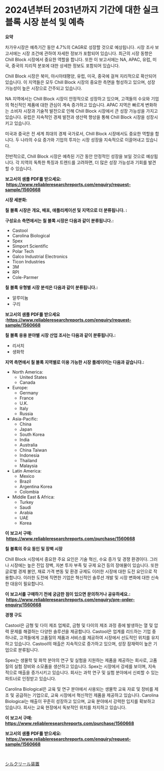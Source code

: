 <p><h1>2024년부터 2031년까지 기간에 대한 실크 블록 시장 분석 및 예측</h1></p><p><strong>요약</strong></p>
<p><p>차가우시장은 예측기간 동안 4.7%의 CAGR로 성장할 것으로 예상됩니다. 시장 조사 보고서에는 시장 조건에 관하여 자세한 정보가 포함되어 있습니다. 최근의 시장 동향은 Chill Block 시장에서 중요한 역할을 합니다. 또한 이 보고서에는 NA, APAC, 유럽, 미국, 중국의 지리적 분포에 대한 상세한 정보도 포함되어 있습니다.</p><p>Chill Block 시장은 북미, 아시아태평양, 유럽, 미국, 중국에 걸쳐 지리적으로 확산되어 있습니다. 이 지역들은 모두 Chill Block 시장의 중요한 측면을 형성하고 있으며, 성장 가능성이 높은 시장으로 간주되고 있습니다.</p><p>NA 지역에서는 Chill Block 시장이 안정적으로 성장하고 있으며, 고객들의 수요와 기업의 혁신적인 제품에 대한 관심이 계속 증가하고 있습니다. APAC 지역은 빠르게 변화하는 소비자 시장과 기술적 발전으로 인해 Chill Block 시장에서 큰 성장 가능성을 가지고 있습니다. 유럽은 지속적인 경제 발전과 생산력 향상을 통해 Chill Block 시장을 성장시키고 있습니다.</p><p>미국과 중국은 전 세계 최대의 경제 국가로서, Chill Block 시장에서도 중요한 역할을 합니다. 두 나라의 수요 증가와 기업의 투자는 시장 성장을 지속적으로 이끌어내고 있습니다.</p><p>전반적으로, Chill Block 시장은 예측된 기간 동안 안정적인 성장을 보일 것으로 예상됩니다. 각 지역의 독특한 특징과 트렌드를 고려하면, 더 많은 성장 가능성과 기회를 발견할 수 있습니다.</p></p>
<p><strong>보고서의 샘플 PDF를 받으세요: &nbsp;<a href="https://www.reliableresearchreports.com/enquiry/request-sample/1560668">https://www.reliableresearchreports.com/enquiry/request-sample/1560668</a></strong></p>
<p><strong>시장 세분화:</strong></p>
<p><strong> 칠 블록 시장은 개요, 배포, 애플리케이션 및 지역으로 더 분류됩니다. :</strong></p>
<p><strong>구성요소 측면에서는 칠 블록 시장은 다음과 같이 분류됩니다.:</strong></p>
<p><ul><li>Castool</li><li>Carolina Biological</li><li>Spex</li><li>Simport Scientific</li><li>Polar Tech</li><li>Galco Industrial Electronics</li><li>Ticon Industries</li><li>3M</li><li>RPI</li><li>Cole-Parmer</li></ul></p>
<p><strong> 칠 블록 유형별 시장 분석은 다음과 같이 분류됩니다.:</strong></p>
<p><ul><li>알루미늄</li><li>구리</li></ul></p>
<p><strong>보고서의 샘플 PDF를 받으세요 :<a href="https://www.reliableresearchreports.com/enquiry/request-sample/1560668">https://www.reliableresearchreports.com/enquiry/request-sample/1560668</a></strong></p>
<p><strong> 칠 블록 응용 분야별 시장 산업 조사는 다음과 같이 분류됩니다.:</strong></p>
<p><ul><li>리서치</li><li>생화학</li></ul></p>
<p><strong>지역 측면에서 칠 블록 지역별로 이용 가능한 시장 플레이어는 다음과 같습니다.:</strong></p>
<p><ul>
    <li>
        North America:
        <ul>
            <li>United States</li>
            <li>Canada</li>
        </ul>
    </li>
    <li>
        Europe:
        <ul>
            <li>Germany</li>
            <li>France</li>
            <li>U.K.</li>
            <li>Italy</li>
            <li>Russia</li>
        </ul>
    </li>
    <li>
        Asia-Pacific:
        <ul>
            <li>China</li>
            <li>Japan</li>
            <li>South Korea</li>
            <li>India</li>
            <li>Australia</li>
            <li>China Taiwan</li>
            <li>Indonesia</li>
            <li>Thailand</li>
            <li>Malaysia</li>
        </ul>
    </li>
    <li>
        Latin America:
        <ul>
            <li>Mexico</li>
            <li>Brazil</li>
            <li>Argentina Korea</li>
            <li>Colombia</li>
        </ul>
    </li>
    <li>
        Middle East & Africa:
        <ul>
            <li>Turkey</li>
            <li>Saudi</li>
            <li>Arabia</li>
            <li>UAE</li>
            <li>Korea</li>
        </ul>
    </li>
    </ul></p>
<p><strong>이 보고서 구매: &nbsp;<a href="https://www.reliableresearchreports.com/purchase/1560668">https://www.reliableresearchreports.com/purchase/1560668</a></strong></p>
<p><strong>칠 블록의 주요 동인 및 장벽 시장</strong></p>
<p><p>Chill Block 시장에서 중요한 주요 요인은 기술 혁신, 수요 증가 및 경쟁 환경이다. 그러나 시장에는 높은 진입 장벽, 자본 투자 부족 및 규제 요건 등의 장애물이 있습니다. 또한 글로벌 경제 불안, 재료 가격 변동 및 환경 규제도 이러한 시장에 대한 도전 요인으로 작용합니다. 이러한 도전에 직면한 기업은 혁신적인 솔루션 개발 및 시장 변화에 대한 신속한 대응이 필요합니다.</p></p>
<p><strong>이 보고서를 구매하기 전에 궁금한 점이 있으면 문의하거나 공유하세요.: &nbsp;<a href="https://www.reliableresearchreports.com/enquiry/pre-order-enquiry/1560668">https://www.reliableresearchreports.com/enquiry/pre-order-enquiry/1560668</a></strong></p>
<p><strong>경쟁 구도</strong></p>
<p><p>Castool은 금형 및 다이 제조 업체로, 금형 및 다이의 제조 과정 중에 발생하는 열 및 압력 문제를 해결하는 다양한 솔루션을 제공합니다. Castool은 업계를 리드하는 기업 중 하나로, 고객들에게 고품질의 제품과 서비스를 제공하여 시장에서 선도적인 위치를 유지하고 있습니다. Castool의 매출은 지속적으로 증가하고 있으며, 성장 잠재력이 높은 기업으로 분류됩니다.</p><p>Spex는 생물학 및 화학 분야의 연구 및 실험을 지원하는 제품을 제공하는 회사로, 고품질의 실험 장비와 소모품을 생산하고 있습니다. Spex는 시장에서 강세를 보이며, 지속적으로 매출을 증가시키고 있습니다. 회사는 과학 연구 및 실험 분야에서 신뢰할 수 있는 파트너로 인정받고 있습니다.</p><p>Carolina Biological은 교육 및 연구 분야에서 사용되는 생물학 교육 자료 및 장비를 제조 및 공급하는 기업으로, 교육 시장에서 혁신적인 제품을 제공하고 있습니다. Carolina Biological는 매출이 꾸준히 성장하고 있으며, 교육 분야에서 강력한 입지를 확보하고 있습니다. 회사는 교육 현장에서 독보적인 위치를 차지하고 있습니다.</p></p>
<p><strong>이 보고서 구매: &nbsp; <a href="https://www.reliableresearchreports.com/purchase/1560668">https://www.reliableresearchreports.com/purchase/1560668</a></strong></p>
<p><strong>보고서의 샘플 PDF를 받으세요: &nbsp;<a href="https://www.reliableresearchreports.com/enquiry/request-sample/1560668">https://www.reliableresearchreports.com/enquiry/request-sample/1560668</a></strong><strong></strong></p>
<p>&nbsp;</p>
<p><p><a href="https://github.com/zoetazuur/Market-Research-Report-List-1/blob/main/97232886385.md">シルクリール装置</a></p></p>